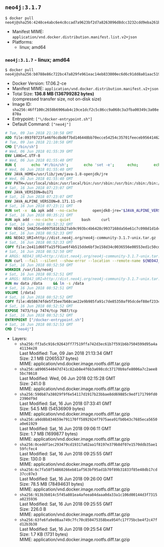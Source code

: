 ## `neo4j:3.1.7`

```console
$ docker pull neo4j@sha256:4248ce4abc6e4c8ccad7a9623bf2d7a8263096d8dcc3232cdd9eba261b5a7b89
```

-	Manifest MIME: `application/vnd.docker.distribution.manifest.list.v2+json`
-	Platforms:
	-	linux; amd64

### `neo4j:3.1.7` - linux; amd64

```console
$ docker pull neo4j@sha256:b0788e86c722bc47a829fe961eac14eb833000ec6d6c91dd8a01aac5199b32f6
```

-	Docker Version: 17.06.2-ce
-	Manifest MIME: `application/vnd.docker.distribution.manifest.v2+json`
-	Total Size: **136.8 MB (136799282 bytes)**  
	(compressed transfer size, not on-disk size)
-	Image ID: `sha256:46ff100c2658b6906ab4c19ce1dcf2c5c86cc9a068c3a3fba00349c3a08e870a`
-	Entrypoint: `["\/docker-entrypoint.sh"]`
-	Default Command: `["neo4j"]`

```dockerfile
# Tue, 09 Jan 2018 21:10:58 GMT
ADD file:093f0723fa46f6cdbd6f7bd146448bb70ecce54254c35701feeceb956414622f in / 
# Tue, 09 Jan 2018 21:10:58 GMT
CMD ["/bin/sh"]
# Wed, 06 Jun 2018 01:55:39 GMT
ENV LANG=C.UTF-8
# Wed, 06 Jun 2018 01:55:40 GMT
RUN { 		echo '#!/bin/sh'; 		echo 'set -e'; 		echo; 		echo 'dirname "$(dirname "$(readlink -f "$(which javac || which java)")")"'; 	} > /usr/local/bin/docker-java-home 	&& chmod +x /usr/local/bin/docker-java-home
# Wed, 06 Jun 2018 01:55:40 GMT
ENV JAVA_HOME=/usr/lib/jvm/java-1.8-openjdk/jre
# Wed, 06 Jun 2018 01:55:40 GMT
ENV PATH=/usr/local/sbin:/usr/local/bin:/usr/sbin:/usr/bin:/sbin:/bin:/usr/lib/jvm/java-1.8-openjdk/jre/bin:/usr/lib/jvm/java-1.8-openjdk/bin
# Sat, 16 Jun 2018 07:23:07 GMT
ENV JAVA_VERSION=8u171
# Sat, 16 Jun 2018 07:23:07 GMT
ENV JAVA_ALPINE_VERSION=8.171.11-r0
# Sat, 16 Jun 2018 07:23:11 GMT
RUN set -x 	&& apk add --no-cache 		openjdk8-jre="$JAVA_ALPINE_VERSION" 	&& [ "$JAVA_HOME" = "$(docker-java-home)" ]
# Sat, 16 Jun 2018 08:35:21 GMT
RUN apk add --no-cache --quiet     bash     curl
# Sat, 16 Jun 2018 08:52:32 GMT
ENV NEO4J_SHA256=609758161b27ab9c993bc4b6428c9937168da56e61c7c098d1d1dcb018a3d6b2 NEO4J_TARBALL=neo4j-community-3.1.7-unix.tar.gz
# Sat, 16 Jun 2018 08:52:33 GMT
ARG NEO4J_URI=http://dist.neo4j.org/neo4j-community-3.1.7-unix.tar.gz
# Sat, 16 Jun 2018 08:52:33 GMT
COPY file:2e411d607fa15f91ae6f4b515dde6bf3e158d34c0036556e00553ed1c50cd63d in /tmp/ 
# Sat, 16 Jun 2018 08:52:50 GMT
# ARGS: NEO4J_URI=http://dist.neo4j.org/neo4j-community-3.1.7-unix.tar.gz
RUN curl --fail --silent --show-error --location --remote-name ${NEO4J_URI}     && echo "${NEO4J_SHA256}  ${NEO4J_TARBALL}" | sha256sum -csw -     && tar --extract --file ${NEO4J_TARBALL} --directory /var/lib     && mv /var/lib/neo4j-* /var/lib/neo4j     && rm ${NEO4J_TARBALL}
# Sat, 16 Jun 2018 08:52:50 GMT
WORKDIR /var/lib/neo4j
# Sat, 16 Jun 2018 08:52:51 GMT
# ARGS: NEO4J_URI=http://dist.neo4j.org/neo4j-community-3.1.7-unix.tar.gz
RUN mv data /data     && ln -s /data
# Sat, 16 Jun 2018 08:52:51 GMT
VOLUME [/data]
# Sat, 16 Jun 2018 08:52:52 GMT
COPY file:4b58674fde5f35ee7b68cae22e9b985fa91c7de85350af95dcdef88ef233c3d6 in /docker-entrypoint.sh 
# Sat, 16 Jun 2018 08:52:52 GMT
EXPOSE 7473/tcp 7474/tcp 7687/tcp
# Sat, 16 Jun 2018 08:52:52 GMT
ENTRYPOINT ["/docker-entrypoint.sh"]
# Sat, 16 Jun 2018 08:52:53 GMT
CMD ["neo4j"]
```

-	Layers:
	-	`sha256:ff3a5c916c92643ff77519ffa742d3ec61b7f591b6b7504599d95a4a41134e28`  
		Last Modified: Tue, 09 Jan 2018 21:13:34 GMT  
		Size: 2.1 MB (2065537 bytes)  
		MIME: application/vnd.docker.image.rootfs.diff.tar.gzip
	-	`sha256:a8906544047d741c82ab8e4f6b3a698cdc37170b9afe8006a7c2aee85bc78618`  
		Last Modified: Wed, 06 Jun 2018 02:15:28 GMT  
		Size: 241.0 B  
		MIME: application/vnd.docker.image.rootfs.diff.tar.gzip
	-	`sha256:590b87a38029f9f6e54117d1917b23bbae8dd69885c9edf171799fd02390df9d`  
		Last Modified: Sat, 16 Jun 2018 07:33:41 GMT  
		Size: 54.5 MB (54536909 bytes)  
		MIME: application/vnd.docker.image.rootfs.diff.tar.gzip
	-	`sha256:a9dd8b834659e791170ff5892924f7975aea91fb0b43c7685eca5650a0e61929`  
		Last Modified: Sat, 16 Jun 2018 09:06:11 GMT  
		Size: 1.7 MB (1699877 bytes)  
		MIME: application/vnd.docker.image.rootfs.diff.tar.gzip
	-	`sha256:0ceddf1ec293479cd19317a02aa1f8197e379b8df07e1570ddb35ae159fcfec4`  
		Last Modified: Sat, 16 Jun 2018 09:25:55 GMT  
		Size: 130.0 B  
		MIME: application/vnd.docker.image.rootfs.diff.tar.gzip
	-	`sha256:6c7fa58f54860266eb81af563bf95ad1b70f89b31833f85e48db17cd37cc07e3`  
		Last Modified: Sat, 16 Jun 2018 09:26:00 GMT  
		Size: 78.5 MB (78494631 bytes)  
		MIME: application/vnd.docker.image.rootfs.diff.tar.gzip
	-	`sha256:913b3b014c5f45a801ea4afeea84daaa0da33a1c106d00144d3f7315a8235936`  
		Last Modified: Sat, 16 Jun 2018 09:25:55 GMT  
		Size: 226.0 B  
		MIME: application/vnd.docker.image.rootfs.diff.tar.gzip
	-	`sha256:63fe6fa9e08aa749c7fc70c850475358bea954fc17f75bcbe4f2c47fd12b3b38`  
		Last Modified: Sat, 16 Jun 2018 09:25:54 GMT  
		Size: 1.7 KB (1731 bytes)  
		MIME: application/vnd.docker.image.rootfs.diff.tar.gzip
